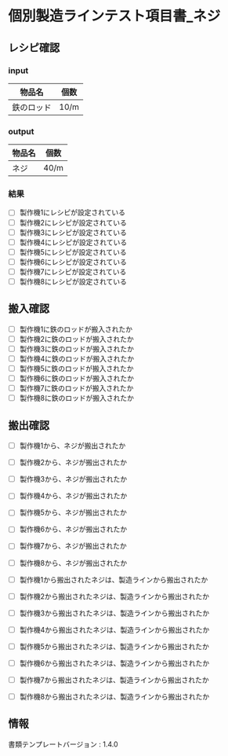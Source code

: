 # 個別製造ラインテスト項目書_ネジ

## レシピ確認
### input
|物品名|個数|
|---|---|
|鉄のロッド|10/m|

### output
|物品名|個数|
|---|---|
|ネジ|40/m|


### 結果
- [ ] 製作機1にレシピが設定されている
- [ ] 製作機2にレシピが設定されている
- [ ] 製作機3にレシピが設定されている
- [ ] 製作機4にレシピが設定されている
- [ ] 製作機5にレシピが設定されている
- [ ] 製作機6にレシピが設定されている
- [ ] 製作機7にレシピが設定されている
- [ ] 製作機8にレシピが設定されている

## 搬入確認
- [ ] 製作機1に鉄のロッドが搬入されたか
- [ ] 製作機2に鉄のロッドが搬入されたか
- [ ] 製作機3に鉄のロッドが搬入されたか
- [ ] 製作機4に鉄のロッドが搬入されたか
- [ ] 製作機5に鉄のロッドが搬入されたか
- [ ] 製作機6に鉄のロッドが搬入されたか
- [ ] 製作機7に鉄のロッドが搬入されたか
- [ ] 製作機8に鉄のロッドが搬入されたか

## 搬出確認
- [ ] 製作機1から、ネジが搬出されたか
- [ ] 製作機2から、ネジが搬出されたか
- [ ] 製作機3から、ネジが搬出されたか
- [ ] 製作機4から、ネジが搬出されたか
- [ ] 製作機5から、ネジが搬出されたか
- [ ] 製作機6から、ネジが搬出されたか
- [ ] 製作機7から、ネジが搬出されたか
- [ ] 製作機8から、ネジが搬出されたか
- [ ] 製作機1から搬出されたネジは、製造ラインから搬出されたか
- [ ] 製作機2から搬出されたネジは、製造ラインから搬出されたか
- [ ] 製作機3から搬出されたネジは、製造ラインから搬出されたか
- [ ] 製作機4から搬出されたネジは、製造ラインから搬出されたか
- [ ] 製作機5から搬出されたネジは、製造ラインから搬出されたか
- [ ] 製作機6から搬出されたネジは、製造ラインから搬出されたか
- [ ] 製作機7から搬出されたネジは、製造ラインから搬出されたか
- [ ] 製作機8から搬出されたネジは、製造ラインから搬出されたか


## 情報
書類テンプレートバージョン : 1.4.0
